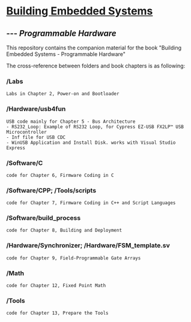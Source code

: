 # [Building Embedded Systems](http://pulserain.github.io/Embedded/) 
## --- *Programmable Hardware*

This repository contains the companion material for the book
"Building Embedded Systems - Programmable Hardware" 

The cross-reference between folders and book chapters is as following:

### /Labs
    Labs in Chapter 2, Power-on and Bootloader
    
### /Hardware/usb4fun
    USB code mainly for Chapter 5 - Bus Architecture
    - RS232_Loop: Example of RS232 Loop, for Cypress EZ-USB FX2LP™ USB Microcontroller
    - Inf file for USB CDC
    - WinUSB Application and Install Disk. works with Visual Studio Express
    
### /Software/C
    code for Chapter 6, Firmware Coding in C

### /Software/CPP; /Tools/scripts

    code for Chapter 7, Firmware Coding in C++ and Script Languages
    
### /Software/build_process

    code for Chapter 8, Building and Deployment
    
### /Hardware/Synchronizer; /Hardware/FSM_template.sv
    code for Chapter 9, Field-Programmable Gate Arrays
    
### /Math
    code for Chapter 12, Fixed Point Math

### /Tools
    code for Chapter 13, Prepare the Tools
    
    
    